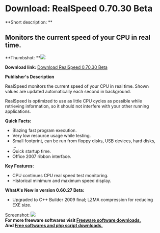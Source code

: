 # Download: RealSpeed 0.70.30 Beta

**Short description: **

## Monitors the current speed of your CPU in real time.

  
**Thumbshot: **![](http://www.freewarefiles.com/screenshot/realspeedbeta_md.jpg)   
  
**Download link:** [Download RealSpeed 0.70.30 Beta](http://freesoftwares.boysofts.com/RealSpeed-Beta_program_45090.html)  
  

**Publisher's Description**  
  

RealSpeed monitors the current speed of your CPU in real time. Shown values
are updated automatically each second in background.

RealSpeed is optimized to use as little CPU cycles as possible while
retrieving information, so it should not interfere with your other running
applications.

**Quick Facts:**

  * Blazing fast program execution. 
  * Very low resource usage while testing. 
  * Small footprint, can be run from floppy disks, USB devices, hard disks, ... 
  * Quick startup time. 
  * Office 2007 ribbon interface. 

**Key Features:**

  * CPU continues CPU real speed test monitoring. 
  * Historical minimum and maximum speed display. 

**WhatA's New in version 0.60.27 Beta:**

  * Upgraded to C++ Builder 2009 final; LZMA compression for reducing EXE size. 

  
  
Screenshot: ![](http://www.freewarefiles.com/screenshot/realspeedbeta.jpg)  
**For more freeware softwares visit [Freeware software downloads.](http://freesoftwares.boysofts.com/)**   
**And [Free softwares and php script downloads.](http://www.boysofts.com/)**

